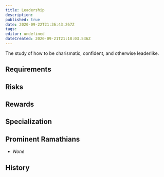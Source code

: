 ```yaml
---
title: Leadership
description: 
published: true
date: 2020-09-22T21:36:43.267Z
tags: 
editor: undefined
dateCreated: 2020-09-21T21:18:03.536Z
---
```


The study of how to be charismatic, confident, and otherwise leaderlike.

## Requirements

## Risks

## Rewards

## Specialization

## Prominent Ramathians

- *None*

## History

